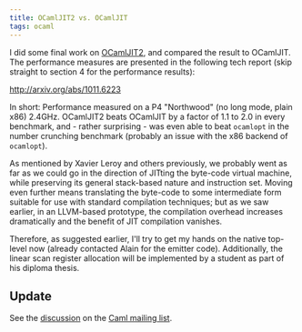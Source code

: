 ```yaml
---
title: OCamlJIT2 vs. OCamlJIT
tags: ocaml
---
```


I did some final work on [OCamlJIT2](/2010/11/16/ocamljit-20), and compared the result to OCamlJIT. The performance measures are presented in the following tech report (skip straight to section 4 for the performance results):

<http://arxiv.org/abs/1011.6223>

In short: Performance measured on a P4 "Northwood" (no long mode, plain x86) 2.4GHz. OCamlJIT2 beats OCamlJIT by a factor of 1.1 to 2.0 in every benchmark, and - rather surprising - was even able to beat `ocamlopt` in the number crunching benchmark (probably an issue with the x86 backend of `ocamlopt`).

As mentioned by Xavier Leroy and others previously, we probably went as far as we could go in the direction of JITting the byte-code virtual machine, while preserving its general stack-based nature and instruction set. Moving even further means translating the byte-code to some intermediate form suitable for use with standard compilation techniques; but as we saw earlier, in an LLVM-based prototype, the compilation overhead increases dramatically and the benefit of JIT compilation vanishes.

Therefore, as suggested earlier, I'll try to get my hands on the native top-level now (already contacted Alain for the emitter code). Additionally, the linear scan register allocation will be implemented by a student as part of his diploma thesis.

## Update

See the [discussion](http://caml.inria.fr/pub/ml-archives/caml-list/2010/11/7363093c6ecec4e7fea18ccdfcf3366b.en.html) on the [Caml mailing list](http://caml.inria.fr/pub/ml-archives/caml-list/index.en.html).
